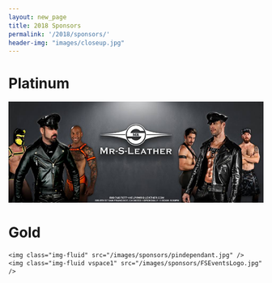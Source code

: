 ```yaml
---
layout: new_page
title: 2018 Sponsors
permalink: '/2018/sponsors/'
header-img: "images/closeup.jpg"
---
```


<div class="row">
  <div class="col-6">
    <h1> Platinum </h1>
    <img class='img-fluid' src="/images/sponsors/mr_s_leather_lg.jpg" height="200"/>
  </div>
  <div class="col-6">
    <h1> Gold </h1>

    <img class="img-fluid" src="/images/sponsors/pindependant.jpg" />
    <img class="img-fluid vspace1" src="/images/sponsors/FSEventsLogo.jpg" />
  </div>
</div>

